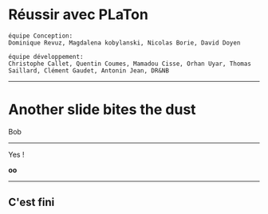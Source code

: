 




# Réussir avec PLaTon
    équipe Conception:
    Dominique Revuz, Magdalena kobylanski, Nicolas Borie, David Doyen

    équipe développement:
    Christophe Callet, Quentin Coumes, Mamadou Cisse, Orhan Uyar, Thomas Saillard, Clément Gaudet, Antonin Jean, DR&NB




***

# Another slide bites the dust


Bob 


***


Yes !

**oo**

***

## C'est fini 

